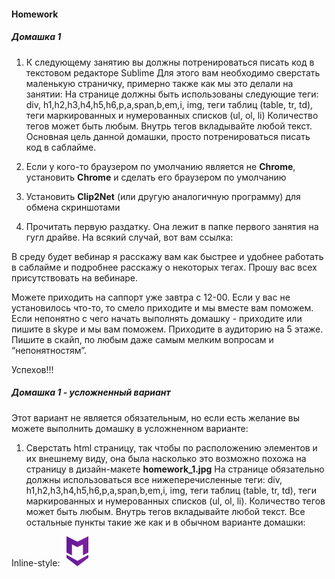 #### Homework

##### Домашка 1 
1. К следующему занятию вы должны потренироваться писать код в текстовом редакторе Sublime 
Для этого вам необходимо сверстать маленькую страничку, примерно также как мы это делали на занятии:
На странице должны быть использованы  следующие теги:
div, h1,h2,h3,h4,h5,h6,p,a,span,b,em,i, img, теги таблиц (table, tr, td), теги маркированных и нумерованных списков (ul, ol, li)
Количество тегов может быть любым. Внутрь тегов вкладывайте любой текст. 
Основная цель данной домашки, просто потренироваться писать код в саблайме. 

2. Если у кого-то браузером по умолчанию является не **Chrome**, установить  **Chrome** и сделать его браузером по умолчанию

3. Установить **Clip2Net** (или другую аналогичную программу)  для обмена скриншотами

4. Прочитать первую раздатку. Она лежит в папке первого занятия на гугл драйве. На всякий случай, вот вам ссылка:

В среду будет вебинар  я  расскажу вам как быстрее и удобнее работать в саблайме и подробнее расскажу о некоторых тегах. Прошу вас всех присутствовать на вебинаре. 

Можете приходить на саппорт уже завтра с 12-00. Если у вас не установилось что-то, то смело приходите и мы вместе вам поможем. Если непонятно с чего начать выполнять домашку - приходите или пишите в skype и мы вам поможем. 
Приходите в аудиторию  на 5 этаже. Пишите в скайп, по любым даже самым мелким вопросам и “непонятностям”.

Успехов!!!

##### Домашка 1 - усложненный вариант
Этот вариант не является обязательным, но если есть желание вы можете выполнить домашку в усложненном варианте:
1. Сверстать html страницу, так чтобы по расположению элементов и их внешнему виду, она была насколько это возможно похожа на страницу в дизайн-макете **homework_1.jpg** На странице обязательно должны использоваться все нижеперечисленные теги: div, h1,h2,h3,h4,h5,h6,p,a,span,b,em,i, img, теги таблиц (table, tr, td), теги маркированных и нумерованных списков (ul, ol, li). 
Количество тегов может быть любым. Внутрь тегов вкладывайте любой текст. 
Все остальные пункты такие же как и в обычном варианте домашки: 

Inline-style: 
![alt text](https://github.com/adam-p/markdown-here/raw/master/src/common/images/icon48.png "Logo Title Text 1")

